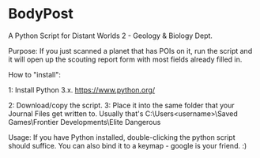 # BodyPost
A Python Script for Distant Worlds 2 - Geology &amp; Biology Dept.

Purpose:
If you just scanned a planet that has POIs on it, run the script and it will open up the scouting report form
with most fields already filled in.

How to "install":

1: Install Python 3.x. https://www.python.org/

2: Download/copy the script.
3: Place it into the same folder that your Journal Files get written to.
   Usually that's C:\Users\<username>\Saved Games\Frontier Developments\Elite Dangerous

Usage:
If you have Python installed, double-clicking the python script should suffice. You can also bind it to a keymap - google is your friend. :)
